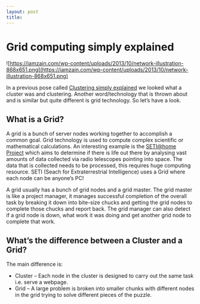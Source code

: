 ```yaml
---
layout: post
title: 
---
```

# Grid computing simply explained

![https://iamzain.com/wp-content/uploads/2013/10/network-illustration-868x651.png](https://iamzain.com/wp-content/uploads/2013/10/network-illustration-868x651.png)

In a previous pose called [Clustering simply explained](http://www.iamzain.com/blog/clustering-simply-explained) we looked what a cluster was and clustering. Another word/technology that is thrown about and is similar but quite different is grid technology. So let’s have a look.

## **What is a Grid?**

A grid is a bunch of server nodes working together to accomplish a common goal. Grid technology is used to compute complex scientific or mathematical calculations. An interesting example is the [SETI@home Project](http://setiathome.ssl.berkeley.edu/) which aims to determine if there is life out there by analysing vast amounts of data collected via radio telescopes pointing into space. The data that is collected needs to be processed, this requires huge computing resource. SETI (Seach for Extraterrestrial Intelligence) uses a Grid where each node can be anyone’s PC!

A grid usually has a bunch of grid nodes and a grid master. The grid master is like a project manager, it manages successful completion of the overall task by breaking it down into bite-size chucks and getting the grid nodes to complete those chucks and report back. The grid manager can also detect if a grid node is down, what work it was doing and get another grid node to complete that work.

## **What’s the difference between a Cluster and a Grid?**

The main difference is:

- Cluster – Each node in the cluster is designed to carry out the same task i.e. serve a webpage.
- Grid – A large problem is broken into smaller chunks with different nodes in the grid trying to solve different pieces of the puzzle.